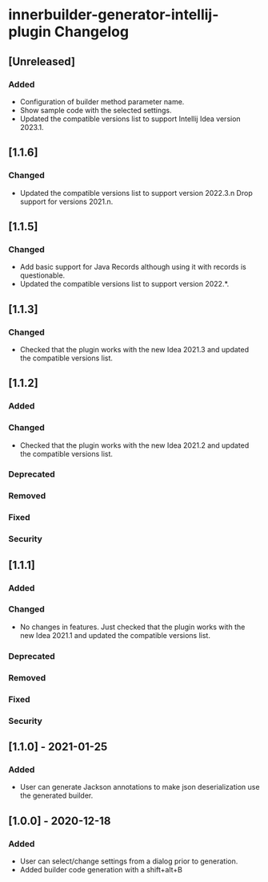 <!-- Keep a Changelog guide -> https://keepachangelog.com -->

# innerbuilder-generator-intellij-plugin Changelog

## [Unreleased]

### Added
- Configuration of builder method parameter name.
- Show sample code with the selected settings.
- Updated the compatible versions list to support Intellij Idea version 2023.1.

## [1.1.6]

### Changed
- Updated the compatible versions list to support version 2022.3.n Drop support for versions 2021.n.

## [1.1.5]

### Changed

- Add basic support for Java Records although using it with records is questionable.
- Updated the compatible versions list to support version 2022.*.

## [1.1.3]

### Changed

- Checked that the plugin works with the new Idea 2021.3 and updated the compatible versions list.

## [1.1.2]
### Added

### Changed

- Checked that the plugin works with the new Idea 2021.2 and updated the compatible versions list.

### Deprecated

### Removed

### Fixed

### Security
## [1.1.1]
### Added

### Changed
- No changes in features. Just checked that the plugin works with the new Idea 2021.1 and updated the compatible versions list.

### Deprecated

### Removed

### Fixed

### Security

## [1.1.0] - 2021-01-25

### Added
- User can generate Jackson annotations to make json deserialization use the generated builder.

## [1.0.0] - 2020-12-18

### Added
- User can select/change settings from a dialog prior to generation.   
- Added builder code generation with a shift+alt+B  
